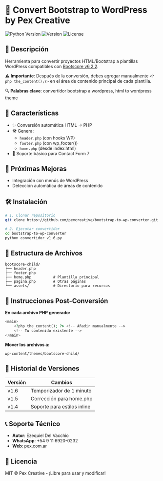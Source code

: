 # 🚀 Convert Bootstrap to WordPress by Pex Creative

![Python Version](https://img.shields.io/badge/python-3.6%2B-blue)
![Version](https://img.shields.io/badge/version-1.6-orange)
![License](https://img.shields.io/badge/license-MIT-green)

## 📝 Descripción

Herramienta para convertir proyectos HTML/Bootstrap a plantillas WordPress compatibles con [Bootscore v6.2.2](https://bootscore.me/).

⚠️ **Importante**: Después de la conversión, debes agregar manualmente `<?php the_content();?>` en el área de contenido principal de cada plantilla.

🔍 **Palabras clave**: convertidor bootstrap a wordpress, html to wordpress theme

## 🌟 Características

- ✨ Conversión automática HTML → PHP
- 🛠️ Genera:
  - `header.php` (con hooks WP)
  - `footer.php` (con wp_footer())
  - `home.php` (desde index.html)
- 📝 Soporte básico para Contact Form 7

## 🚧 Próximas Mejoras

- Integración con menús de WordPress
- Detección automática de áreas de contenido

## 🛠️ Instalación

```bash
# 1. Clonar repositorio
git clone https://github.com/pexcreative/bootstrap-to-wp-converter.git

# 2. Ejecutar convertidor
cd bootstrap-to-wp-converter
python convertidor_v1.6.py
```

## 📂 Estructura de Archivos

```
bootscore-child/
├── header.php
├── footer.php
├── home.php          # Plantilla principal
├── pagina.php        # Otras páginas
└── assets/           # Directorio para recursos
```

## 📌 Instrucciones Post-Conversión

**En cada archivo PHP generado:**

```php
<main>
    <?php the_content(); ?> <!-- Añadir manualmente -->
    <!-- Tu contenido existente -->
</main>
```

**Mover los archivos a:**
```
wp-content/themes/bootscore-child/
```

## 📜 Historial de Versiones

| Versión | Cambios |
|---------|---------|
| v1.6 | Temporizador de 1 minuto |
| v1.5 | Corrección para home.php |
| v1.4 | Soporte para estilos inline |

## 📞 Soporte Técnico

- **Autor**: Ezequiel Del Vacchio
- **WhatsApp**: +54 9 11 6920-0232
- **Web**: pex.com.ar

## 📄 Licencia

MIT © Pex Creative - ¡Libre para usar y modificar!